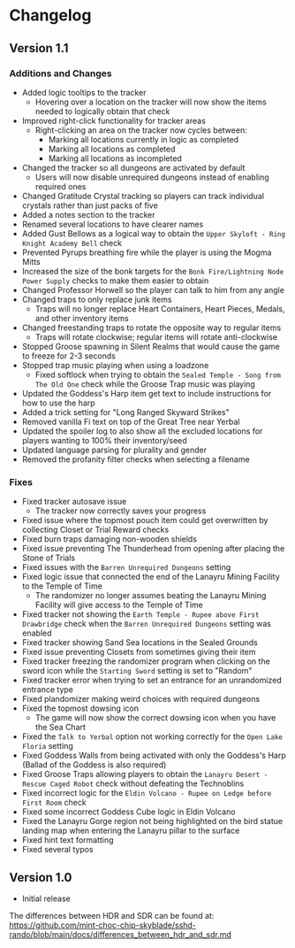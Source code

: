 # Changelog

## Version 1.1

### Additions and Changes
* Added logic tooltips to the tracker
  * Hovering over a location on the tracker will now show the items needed to logically obtain that check
* Improved right-click functionality for tracker areas
  * Right-clicking an area on the tracker now cycles between:
    * Marking all locations currently in logic as completed
    * Marking all locations as completed
    * Marking all locations as incompleted
* Changed the tracker so all dungeons are activated by default
  * Users will now disable unrequired dungeons instead of enabling required ones
* Changed Gratitude Crystal tracking so players can track individual crystals rather than just packs of five
* Added a notes section to the tracker
* Renamed several locations to have clearer names
* Added Gust Bellows as a logical way to obtain the `Upper Skyloft - Ring Knight Academy Bell` check
* Prevented Pyrups breathing fire while the player is using the Mogma Mitts
* Increased the size of the bonk targets for the `Bonk Fire/Lightning Node Power Supply` checks to make them easier to obtain
* Changed Professor Horwell so the player can talk to him from any angle
* Changed traps to only replace junk items
  * Traps will no longer replace Heart Containers, Heart Pieces, Medals, and other inventory items
* Changed freestanding traps to rotate the opposite way to regular items
  * Traps will rotate clockwise; regular items will rotate anti-clockwise
* Stopped Groose spawning in Silent Realms that would cause the game to freeze for 2-3 seconds
* Stopped trap music playing when using a loadzone
  * Fixed softlock when trying to obtain the `Sealed Temple - Song from The Old One` check while the Groose Trap music was playing
* Updated the Goddess's Harp item get text to include instructions for how to use the harp
* Added a trick setting for "Long Ranged Skyward Strikes"
* Removed vanilla Fi text on top of the Great Tree near Yerbal
* Updated the spoiler log to also show all the excluded locations for players wanting to 100% their inventory/seed
* Updated language parsing for plurality and gender
* Removed the profanity filter checks when selecting a filename

### Fixes
* Fixed tracker autosave issue
  * The tracker now correctly saves your progress
* Fixed issue where the topmost pouch item could get overwritten by collecting Closet or Trial Reward checks
* Fixed burn traps damaging non-wooden shields
* Fixed issue preventing The Thunderhead from opening after placing the Stone of Trials
* Fixed issues with the `Barren Unrequired Dungeons` setting
* Fixed logic issue that connected the end of the Lanayru Mining Facility to the Temple of Time
  * The randomizer no longer assumes beating the Lanayru Mining Facility will give access to the Temple of Time
* Fixed tracker not showing the `Earth Temple - Rupee above First Drawbridge` check when the `Barren Unrequired Dungeons` setting was enabled
* Fixed tracker showing Sand Sea locations in the Sealed Grounds
* Fixed issue preventing Closets from sometimes giving their item
* Fixed tracker freezing the randomizer program when clicking on the sword icon while the `Starting Sword` setting is set to "Random"
* Fixed tracker error when trying to set an entrance for an unrandomized entrance type
* Fixed plandomizer making weird choices with required dungeons
* Fixed the topmost dowsing icon
  * The game will now show the correct dowsing icon when you have the Sea Chart
* Fixed the `Talk to Yerbal` option not working correctly for the `Open Lake Floria` setting
* Fixed Goddess Walls from being activated with only the Goddess's Harp (Ballad of the Goddess is also required)
* Fixed Groose Traps allowing players to obtain the `Lanayru Desert - Rescue Caged Robot` check without defeating the Technoblins
* Fixed incorrect logic for the `Eldin Volcano - Rupee on Ledge before First Room` check
* Fixed some incorrect Goddess Cube logic in Eldin Volcano
* Fixed the Lanayru Gorge region not being highlighted on the bird statue landing map when entering the Lanayru pillar to the surface
* Fixed hint text formatting
* Fixed several typos

## Version 1.0

* Initial release

The differences between HDR and SDR can be found at:
https://github.com/mint-choc-chip-skyblade/sshd-rando/blob/main/docs/differences_between_hdr_and_sdr.md
